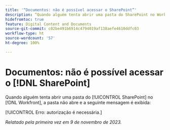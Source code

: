 ```yaml
---
title: '“Documentos: não é possível acessar o SharePoint”'
description: “Quando alguém tenta abrir uma pasta do SharePoint no Workfront, a pasta não abre e uma mensagem é exibida.”
hidefromtoc: true
feature: Digital Content and Documents
source-git-commit: c02be491b6914c4794019af138aefe4610ddfc03
workflow-type: ht
source-wordcount: '57'
ht-degree: 100%

---
```



# Documentos: não é possível acessar o [!DNL SharePoint]

<!--WF and WFP-->

Quando alguém tenta abrir uma pasta do [!UICONTROL SharePoint] no [!DNL Workfront], a pasta não abre e a seguinte mensagem é exibida:

[!UICONTROL Erro: autorização é necessária.]

_Relatado pela primeira vez em 9 de novembro de 2023._
